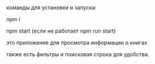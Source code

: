 команды для установки и запуска:

npm i

npm start (если не работает npm run start)

это приложение для просмотра информации о книгах

также есть фильтры и поисковая строка для удобства. 
